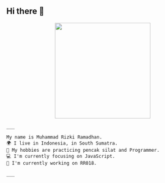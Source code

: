 ## Hi there 👋

<p align="center">
<img src="https://h.top4top.io/p_3085i0fdm4.jpg" width="250" height="250"/>
</p>


```
___

My name is Muhammad Rizki Ramadhan.
🌍 I live in Indonesia, in South Sumatra.
🥋 My hobbies are practicing pencak silat and Programmer.
💻 I'm currently focusing on JavaScript.
🚀 I'm currently working on RR018.

___
```
